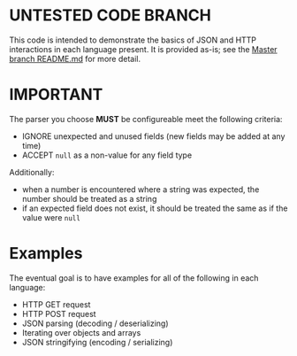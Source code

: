 # UNTESTED CODE BRANCH

This code is intended to demonstrate the basics of JSON and HTTP interactions in each language present. It is provided as-is; see the [Master branch README.md](https://github.com/SpotterRF/json-examples/blob/master/README.md) for more detail.

# IMPORTANT

The parser you choose **MUST** be configureable meet the following criteria:

  * IGNORE unexpected and unused fields (new fields may be added at any time)
  * ACCEPT `null` as a non-value for any field type

Additionally:

  * when a number is encountered where a string was expected, the number should be treated as a string
  * if an expected field does not exist, it should be treated the same as if the value were `null`

# Examples

The eventual goal is to have examples for all of the following in each language:

  * HTTP GET request
  * HTTP POST request
  * JSON parsing (decoding / deserializing)
  * Iterating over objects and arrays
  * JSON stringifying (encoding / serializing)


